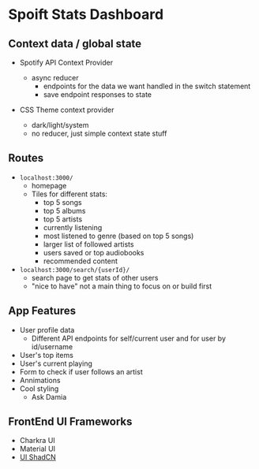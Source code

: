# Spoift Stats Dashboard

## Context data / global state

- Spotify API Context Provider
    - async reducer
        - endpoints for the data we want handled in the switch statement
        - save endpoint responses to state

- CSS Theme context provider
    - dark/light/system
    - no reducer, just simple context state stuff

## Routes

- `localhost:3000/`
    - homepage
    - Tiles for different stats: 
        - top 5 songs
        - top 5 albums
        - top 5 artists
        - currently listening
        - most listened to genre (based on top 5 songs)
        - larger list of followed artists
        - users saved or top audiobooks
        - recommended content 
- `localhost:3000/search/{userId}/`
    - search page to get stats of other users
    - "nice to have" not a main thing to focus on or build first


## App Features

- User profile data
    - Different API endpoints for self/current user and for user by id/username
- User's top items
- User's current playing 
- Form to check if user follows an artist
- Annimations
- Cool styling
    - Ask Damia
## FrontEnd UI Frameworks

- Charkra UI
- Material UI
- [UI ShadCN](https://ui.shadcn.com/)